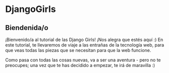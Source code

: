 # DjangoGirls

## Biendenida/o

¡Bienvenido/a al tutorial de las Django Girls! ¡Nos alegra que estés aquí :) En este tutorial, te llevaremos de viaje a las entrañas de la tecnología web, para que veas todas las piezas que se necesitan para que la web funcione.

Como pasa con todas las cosas nuevas, va a ser una aventura - pero no te preocupes; una vez que te has decidido a empezar, te irá de maravilla :)
